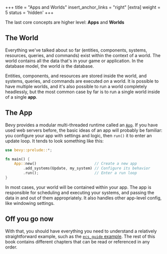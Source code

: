 +++
title = "Apps and Worlds"
insert_anchor_links = "right"
[extra]
weight = 5
status = 'hidden'
+++

The last core concepts are higher level: **Apps** and **Worlds**

## The World

Everything we've talked about so far (entities, components, systems, resources, queries, and commands) exist within the context of a world.
The world contains all the data that's in your game or application.
In the database model, the world *is* the database.

Entities, components, and resources are stored inside the world, and systems, queries, and commands are executed *on* a world.
It is possible to have multiple worlds, and it's also possible to run a world completely headlessly, but the most common case by far is to run a single world inside of a single **app**.

## The App

Bevy provides a modular multi-threaded runtime called an [`App`](../../the-game-loop/app). If you have used web servers before, the basic ideas of an app will probably be familiar: you configure your app with settings and logic, then `run()` it to enter an update loop. It tends to look something like this:

```rust
use bevy::prelude::*;

fn main() {
    App::new()                          // Create a new app
        .add_systems(Update, my_system) // Configure its behavior
        .run();                         // Enter a run loop
}
```

In most cases, your world will be contained within your app.
The app is responsible for scheduling and executing your systems, and passing the data in and out of them appropriately.
It also handles other app-level config, like windowing settings.

## Off you go now

With that, you should have everything you need to understand a relatively straightforward example, such as the [`ecs_guide` example](https://github.com/bevyengine/bevy/blob/main/examples/ecs/ecs_guide.rs).
The rest of this book contains different chapters that can be read or referenced in any order.
